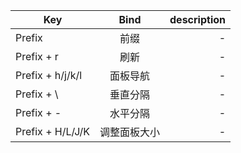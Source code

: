 | Key   |      Bind      |  description |
|----------|:-------------:|------:|
| Prefix        | 前缀     | - |
| Prefix + r    | 刷新     | - |
| Prefix + h/j/k/l| 面板导航| - |
| Prefix + \ | 垂直分隔| - |
| Prefix + - | 水平分隔| - |
| Prefix + H/L/J/K | 调整面板大小 | - |
